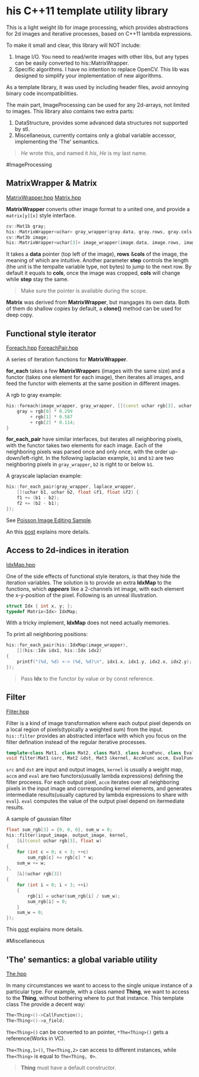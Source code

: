 his C++11 template utility library
==================================
This is a light weight lib for image processing, which provides abstractions for 2d images and iterative processes, based on C++11 lambda expressions.

To make it small and clear, this library will NOT include:

1. Image I/O. You need to read/write images with other libs, but any types can be easily converted to his::MatrixWrapper.
2. Specific algorithms.	 I have no intention to replace OpenCV. This lib was designed to simplify your implementation of new algorithms.

As a template library, it was used by including header files, avoid annoying binary code incompatibilities.

The main part, ImageProcessing can be used for any 2d-arrays, not limited to images. This library also contains two extra parts:

1. DataStructure, provides some advanced data structures not supported by stl.
2. Miscellaneous, currently contains only a global variable accessor, implementing the 'The' semantics.
 

> *He* wrote this, and named it *his*, *He* is my last name.

#ImageProcessing
## MatrixWrapper & Matrix 
[MatrixWrapper.hpp](ImageProcessing/MatrixWrapper.hpp) 
[Matrix.hpp](ImageProcessing/Matrix.hpp)

__MatrixWrapper__ converts other image format to a united one, and provide a `matrix[y][x]` style interface. 

```c++
cv::Mat1b gray;
his::MatrixWrapper<uchar> gray_wrapper(gray.data, gray.rows, gray.cols, gray.step);
cv::Mat3b image;
his::MatrixWrapper<uchar[3]> image_wrapper(image.data, image.rows, image.cols);
```

It takes a __data__ pointer (top left of the image), __rows__ &__cols__ of the image, the meaning of which are intuitive. Another parameter __step__ controls the length (the unit is the tempalte variable type, not bytes) to jump to the next row. By default it equals to __cols__, once the image was cropped, __cols__ will change while __step__ stay the same.

>Make sure the pointer is available during the scope.

__Matrix__ was derived from __MatrixWrapper__, but mangages its own data. Both of them do shallow copies by default, a __clone()__ method can be used for deep copy.

## Functional style iterator
[Foreach.hpp](ImageProcessing/Foreach.hpp)
[ForeachPair.hpp](ImageProcessing/ForeachPair.hpp)

A series of iteration functions for __MatrixWrapper__.

__for\_each__ takes a few <b>MatrixWrapper</b>s (images with the same size) and a functor (takes one element for each image), then iterates all images, and feed the functor with elements at the same position in different images.

A rgb to gray example:

```c++
his::foreach(image_wrapper, gray_wrapper, [](const uchar rgb[3], uchar &gray) {
	gray = rgb[0] * 0.299 
		 + rgb[1] * 0.587
		 + rgb[2] * 0.114;
}
```

__for\_each\_pair__ have similar interfaces, but iterates all neighboring pixels, with the functor takes two elements for each image. Each of the neighboring pixels was parsed once and only once, with the order up-down/left-right. In the following laplacian example, `b1` and `b2` are two neighboring pixels in `gray_wrapper`, `b2` is right to or below `b1`.

A grayscale laplacian example:
 
```c++
his::for_each_pair(gray_wrapper, laplace_wrapper,
	[](uchar b1, uchar b2, float &f1, float &f2) {
	f1 += (b1 - b2);
	f2 += (b2 - b1);
});
```
See [Poisson Image Editing Sample](Samples/PoissonSamples.cpp).

An this [post](http://while2.github.io/abstraction-of-image-iterations/) explains more details.

## Access to 2d-indices in iteration
[IdxMap.hpp](ImageProcessing/IdxMap.hpp)

One of the side effects of functional style iterators, is that they hide the iteration variables. The solution is to provide an extra __IdxMap__ to the functions, which __*appears*__ like a 2-channels int image, with each element the x-y-position of the pixel. Following is an unreal illustration.

```c++
struct Idx { int x, y; };
typedef Matrix<Idx> IdxMap; 
```

With a tricky implement, __IdxMap__ does not need actually memories.

To print all neighboring positions:
```c++
his::for_each_pair(his::IdxMap(image_wrapper),
	[](his::Idx idx1, his::Idx idx2)
{
	printf("(%d, %d) <-> (%d, %d)\n", idx1.x, idx1.y, idx2.x, idx2.y);
});
```
> Pass __Idx__ to the functor by value or by const reference.


## Filter
[Fliter.hpp](ImageProcessing/Filter.hpp)

Filter is a kind of image transformation where each output pixel depends on a local region of pixels(typically a weighted sum) from the input. `his::filter` provides an abstracted interface with which you focus on the filter defination instead of the regular iterative processes.

```c++
template<class Mat1, class Mat2, class Mat3, class AccmFunc, class EvalFunc>
void filter(Mat1 &src, Mat2 &dst, Mat3 &kernel, AccmFunc accm, EvalFunc eval);
```

`src` and `dst` are input and output images, `kernel` is usually a weight map, `accm` and `eval` are two functors(usually lambda expressions) defining the filter proceess. For each output pixel, `accm` iterates over all neighboring pixels in the input image and corresponding kernel elements, and generates intermediate results(usually captured by lambda expressions to share with `eval`). `eval` computes the value of the output pixel depend on itermediate results. 

A sample of gaussian filter
```c++
float sum_rgb[3] = {0, 0, 0}, sum_w = 0;
his::filter(input_image, output_image, kernel,
	[&](const uchar rgb[3], float w)
{
	for (int c = 0; c < 3; ++c)
		sum_rgb[c] += rgb[c] * w;
	sum_w += w;
},
	[&](uchar rgb[3])
{
	for (int i = 0; i < 3; ++i)
	{
		rgb[i] = uchar(sum_rgb[i] / sum_w);
		sum_rgb[i] = 0;
	}
	sum_w = 0;
});
```

This [post](http://while2.github.io/abstraction-of-2d-filter/) explains more details.

#Miscellaneous
## 'The' semantics: a global variable utility
[The.hpp](Miscellaneous/The.hpp)

In many circumstances we want to access to the single unique instance of a particular type.
For example, with a class named __Thing__, we want to access to the __Thing__, without bothering where to put that instance.
This template class The provide a decent way:

```c++
The<Thing>()->CallFunction();
The<Thing>()->a_field;
```

`The<Thing>()` can be converted to an pointer, ```*The<Thing>()``` gets a reference(Works in VC).

`The<Thing,1>()`, `The<Thing,2>` can access to different instances, while `The<Thing>` is equal to `The<Thing, 0>`.

>__Thing__ must have a default constructor.
